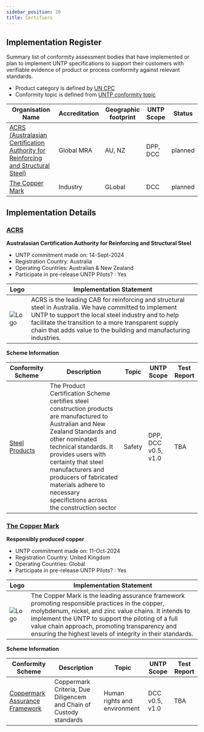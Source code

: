 ```yaml
---
sidebar_position: 20
title: Certifiers
---
```


## Implementation Register

Summary list of conformity assessment bodies that have implemented or plan to implement UNTP specifications to support their customers with verifiable evidence of product or process conformity against relevant standards. 

* Product category is defined by [UN CPC](https://unstats.un.org/unsd/classifications/Econ/cpc)
* Conformity topic is defined from [UNTP conformity topic](https://test.uncefact.org/vocabulary/untp/core/0/conformityTopicCode)


|Organisation Name |Accreditation|Geographic footprint|UNTP Scope|Status|
|--|--|--|--|--|
|[ACRS (Australasian Certification Authority for Reinforcing and Structural Steel)](#acrs)|Global MRA|AU, NZ|DPP, DCC|planned| 
|[The Copper Mark](#the-copper-mark)|Industry|GLobal|DCC|planned| 


## Implementation Details


### [ACRS](https://steelcertification.com)

**Australasian Certification Authority for Reinforcing and Structural Steel**

* UNTP commitment made on:  14-Sept-2024
* Registration Country: Australia
* Operating Countries: Australian & New Zealand
* Participate in pre-release UNTP Pilots? : Yes

|Logo|Implementation Statement|
|--|--|
|![Logo](/img/implementations/steelcertification.com/logo.png) | ACRS is the leading CAB for reinforcing and structural steel in Australia. We have committed to implement UNTP to support the local steel industry and to help facilitate the transition to a more transparent supply chain that adds value to the building and manufacturing industries. |

**Scheme Information**

|Conformity Scheme|Description|Topic|UNTP Scope|Test Report|
|--|--|--|--|--|
|[Steel Products](https://steelcertification.com/sustainability-certification)|The Product Certification Scheme certifies steel construction products are manufactured to Australian and New Zealand Standards and other nominated technical standards. It provides users with certainty that steel manufacturers and producers of fabricated materials adhere to necessary specifictions across the construction sector|Safety|DPP, DCC v0.5, v1.0|TBA |

### [The Copper Mark](https://coppermark.org/)

**Responsibly produced copper**

* UNTP commitment made on:  11-Oct-2024
* Registration Country: United Kingdom
* Operating Countries: Global
* Participate in pre-release UNTP Pilots? : Yes

|Logo|Implementation Statement|
|--|--|
|![Logo](/img/implementations/coppermark.org/logo.png) | The Copper Mark is the leading assurance framework promoting responsible practices in the copper, molybdenum, nickel, and zinc value chains. It intends to implement the UNTP to support the piloting of a full value chain approach, promoting transparency and ensuring the highest levels of integrity in their standards. |

**Scheme Information**

|Conformity Scheme|Description|Topic|UNTP Scope|Test Report|
|--|--|--|--|--|
|[Coppermark Assurance Framework](https://coppermark.org/standards/core-documents/)|Coppermark Criteria, Due Diligencem and Chain of Custody standards|Human rights and environment|DCC v0.5, v1.0|TBA |


